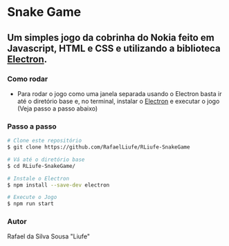 # Snake Game

## Um simples jogo da cobrinha do Nokia feito em Javascript, HTML e CSS e utilizando a biblioteca [Electron](https://github.com/electron/electron).

### Como rodar

- Para rodar o jogo como uma janela separada usando o Electron basta ir até o diretório base e, no terminal, instalar o [Electron](https://github.com/electron/electron) e executar o jogo (Veja passo a passo abaixo)

### Passo a passo

```bash
# Clone este repositório
$ git clone https://github.com/RafaelLiufe/RLiufe-SnakeGame

# Vá até o diretório base
$ cd RLiufe-SnakeGame/

# Instale o Electron
$ npm install --save-dev electron

# Execute o Jogo
$ npm run start
```

### Autor
Rafael da Silva Sousa "Liufe"